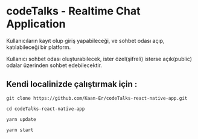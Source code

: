 # codeTalks - Realtime Chat Application

Kullanıcıların kayıt olup giriş yapabileceği, ve sohbet odası açıp, katılabileceği bir platform.

Kullanıcı sohbet odası oluşturabilecek, ister özel(şifreli) isterse açık(public) odalar üzerinden sohbet edebilecektir.


## Kendi localinizde çalıştırmak için : 

``` git clone https://github.com/Kaan-Er/codeTalks-react-native-app.git ```

``` cd codeTalks-react-native-app ```

``` yarn update ```

``` yarn start ```
